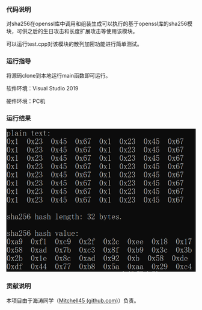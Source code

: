 ### 代码说明

对sha256在openssl库中调用和组装生成可以执行的基于openssl库的sha256模块，可供之后的生日攻击和长度扩展攻击等使用该模块。

可以运行test.cpp对该模块的散列加密功能进行简单测试。

### 运行指导

将源码clone到本地运行main函数即可运行。

软件环境：Visual Studio 2019

硬件环境：PC机

### 运行结果
![sha256_openssl运行结果.png](https://github.com/Mitchell45/repo-course/blob/main/images%20of%20outcome/sha256_openssl%E8%BF%90%E8%A1%8C%E7%BB%93%E6%9E%9C.png)

### 贡献说明

本项目由于海涛同学（[Mitchell45 (github.com)](https://github.com/Mitchell45)）负责。

